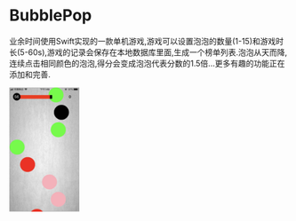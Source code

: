 # BubblePop
业余时间使用Swift实现的一款单机游戏,游戏可以设置泡泡的数量(1-15)和游戏时长(5-60s),游戏的记录会保存在本地数据库里面,生成一个榜单列表.泡泡从天而降,连续点击相同颜色的泡泡,得分会变成泡泡代表分数的1.5倍...更多有趣的功能正在添加和完善.

<img src="https://github.com/SpringAndSummer/BubblePopSwift/blob/master/WechatIMG267.jpeg" width=25% height=25% alt="泡泡游戏界面"/>
